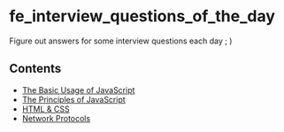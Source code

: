 # fe_interview_questions_of_the_day

Figure out answers for some interview questions each day ; )

## Contents

* [The Basic Usage of JavaScript](docs/js_basics.md)
* [The Principles of JavaScript](docs/js_principles.md)
* [HTML & CSS](docs/html.md)
* [Network Protocols](docs/protocols.md)
